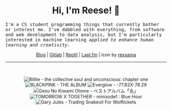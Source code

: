<h1 align="center">Hi, I'm Reese! 👋</h1>

<p><samp>I'm a CS student programming things that currently bother or interest me. I've dabbled with everything, from software and web development to data analysis, but I'm particularly interested in machine learning <i>applied to enhance human learning and creativity.</i></p></samp>

<p align="center">
 <a href="https://renys.dev">Blog</a> | <a href="https://gitlab.com/renys">Gitlab</a> | <a href="https://replit.com/@renys">Replit</a> | <a href="https://last.fm/user/i-dle">Last.fm</a> | icon by <a href="https://deviantart.com/rexsama">rexsama</a>
</p>

<hr class="dotted">
<br>
<!-- lastfm -->
<p align="center"><img src="https://lastfm.freetls.fastly.net/i/u/64s/6efc22be8e3f876953201947f71ae963.jpg" title="Billlie - the collective soul and unconscious: chapter one"> <img src="https://lastfm.freetls.fastly.net/i/u/64s/2b346bdcc6f56e7d1f1c546b13cdacfb.png" title="BLACKPINK - THE ALBUM"> <img src="https://lastfm.freetls.fastly.net/i/u/64s/fa216d5b637d25cf5fcbae07e633061d.jpg" title="Everglow - -77.82X-78.29"> <img src="https://lastfm.freetls.fastly.net/i/u/64s/4cb00390531cb9b6e639262ec62fc470.jpg" title="Gesu No Kiwami Otome - ベストアルバム「丸」"> <img src="https://lastfm.freetls.fastly.net/i/u/64s/3f7a1c22d28acb92c789f61482c00ee4.png" title="TOMORROW X TOGETHER - minisode1 : Blue Hour"> <img src="https://lastfm.freetls.fastly.net/i/u/64s/2179f85a1b2e4e4dce3031a21353977d.png" title="Gary Jules - Trading Snakeoil For Wolftickets"> </p>
